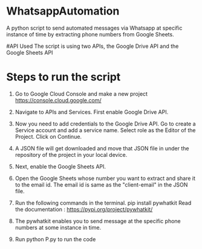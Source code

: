 # WhatsappAutomation
A python script to send automated messages via Whatsapp at specific instance of time by extracting phone numbers from Google Sheets. 

#API Used
The script is using two APIs, the Google Drive API and the Google Sheets API

# Steps to run the script
1. Go to Google Cloud Console and make a new project https://console.cloud.google.com/
2. Navigate to APIs and Services. First enable Google Drive API.
3. Now you need to add credentials to the Google Drive API. Go to create a Service account and add a service name. Select role as the Editor of the Project. Click on Continue.
4. A JSON file will get downloaded and move that JSON file in under the repository of the project in your local device.
5. Next, enable the Google Sheets API.
6. Open the Google Sheets whose number you want to extract and share it to the email id. The email id is same as the "client-email" in the JSON file.
7. Run the following commands in the terminal.
    pip install pywhatkit 
    Read the documentation : https://pypi.org/project/pywhatkit/
  
8. The pywhatkit enables you to send message at the specific phone numbers at some instance in time.
9. Run python P.py to run the code
